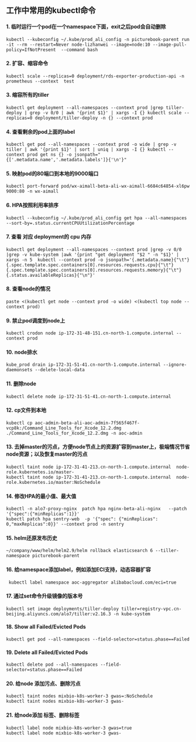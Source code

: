 ## 工作中常用的kubectl命令
#### 1. 临时运行一个pod在一个namespace下面，exit之后pod会自动删除 
`kubectl --kubeconfig ~/.kube/prod_ali_config -n picturebook-parent run -it --rm --restart=Never node-lizhanwei --image=node:10 --image-pull-policy=IfNotPresent  --command bash`
#### 2. 扩容、缩容命令
`kubectl scale --replicas=0 deployment/rds-exporter-production-api -n prometheus --context  test`
#### 3. 缩容所有的tiller
`kubectl get deployment --all-namespaces --context prod |grep tiller-deploy | grep -v 0/0 | awk '{print $1}' | xargs -I {} kubectl scale --replicas=0 deployment/tiller-deploy -n {} --context prod`
#### 4. 查看剩余的pod上面的label
`kubectl get pod --all-namespaces --context prod -o wide | grep -v tiller | awk '{print $1}' | sort | uniq | xargs -I {} kubectl --context prod get ns {} -o jsonpath="{['.metadata.name','.metadata.labels']}{'\n'}"`
#### 5. 映射pod的80端口到本地的9000端口
`kubectl port-forward pod/wx-aimall-beta-ali-wx-aimall-6684c64854-xl6pw  9000:80 -n wx-aimall`
#### 6. HPA按照利用率排序
`kubectl --kubeconfig ~/.kube/prod_ali_config get hpa --all-namespaces  --sort-by=.status.currentCPUUtilizationPercentage`
#### 7. 查看 对应 deployment的 cpu 内存 
`kubectl get deployment --all-namespaces --context prod |grep -v 0/0 |grep -v kube-system |awk '{print "get deployment "$2 " -n "$1}' | xargs -n 5  kubectl --context prod -o jsonpath='{.metadata.name}{"\t"}{.spec.template.spec.containers[0].resources.requests.cpu}{"\t"}{.spec.template.spec.containers[0].resources.requests.memory}{"\t"}{.status.availableReplicas}{"\n"}' `
#### 8. 查看node的情况
`paste <(kubectl get node --context prod -o wide) <(kubectl top node --context prod)`
#### 9. 禁止pod调度到node上
`kubectl crodon node ip-172-31-48-151.cn-north-1.compute.internal --context prod`
#### 10. node排水
`kube_prod drain ip-172-31-51-41.cn-north-1.compute.internal --ignore-daemonsets --delete-local-data`
#### 11. 删除node
`kubectl delete node ip-172-31-51-41.cn-north-1.compute.internal`
#### 12. cp文件到本地
`kubectl cp aoc-admin-beta-ali-aoc-admin-7f565f467f-vcp8k:/Command_Line_Tools_for_Xcode_12.2.dmg ./Command_Line_Tools_for_Xcode_12.2.dmg -n aoc-admin`
#### 13. 去掉master的污点，方便node节点上的资源扩容到master上，极端情况节省node资源；以及恢复master的污点
````
kubectl taint node ip-172-31-41-213.cn-north-1.compute.internal  node-role.kubernetes.io/master-     
kubectl taint node ip-172-31-41-213.cn-north-1.compute.internal  node-role.kubernetes.io/master:NoSchedule
````     
#### 14. 修改HPA的最小值、最大值
````  
kubectl -n alo7-proxy-nginx  patch hpa nginx-beta-ali-nginx   --patch '{"spec":{"minReplicas":1}}'
kubectl patch hpa sentry-web  -p '{"spec": {"minReplicas": 0,"maxReplicas":0}}' --context prod -n sentry
````  
#### 15. helm还原发布历史
`~/company/www/helm/helm2.9/helm rollback elasticsearch 6 --tiller-namespace picturebook-parent`
#### 16. 给namespace添加label，例如添加ECI支持，动态容器扩容
` kubectl label namespace aoc-aggregator alibabacloud.com/eci=true`
#### 17. 通过set命令升级镜像的版本号
`kubectl set image deployments/tiller-deploy tiller=registry-vpc.cn-beijing.aliyuncs.com/alo7/tiller:v2.16.3 -n kube-system`
#### 18. Show all Failed/Evicted Pods
`kubectl get pod --all-namespaces --field-selector=status.phase==Failed`
#### 19. Delete all Failed/Evicted Pods
`kubectl delete pod --all-namespaces --field-selector=status.phase==Failed`
#### 20. 给node 添加污点、删除污点
````  
kubectl taint nodes mixbio-k8s-worker-3 gwas=:NoSchedule
kubectl taint nodes mixbio-k8s-worker-3 gwas-
````  
#### 21. 给node添加 标签、删除标签
````  
kubectl label node mixbio-k8s-worker-3 gwas=true
kubectl label node mixbio-k8s-worker-3 gwas-
````  



